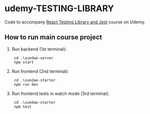 # udemy-TESTING-LIBRARY

Code to accompany [React Testing Library and Jest](https://www.udemy.com/course/react-testing-library/?couponCode=TEST-LIB-GITHUB) course on Udemy.

## How to run main course project

1. Run backend (1st terminal):

        cd .\sundae-server
        npm start

2. Run frontend (2nd terminal):

        cd .\sundae-starter
        npm run dev

3. Run frontend tests in watch mode (3rd terminal):

        cd .\sundae-starter
        npm test
